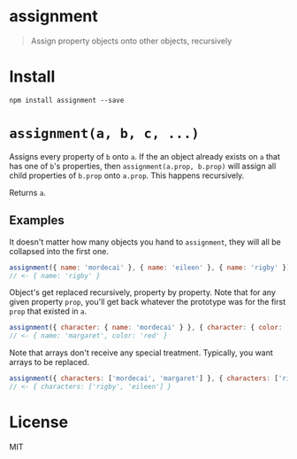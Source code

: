 # assignment

> Assign property objects onto other objects, recursively

# Install

```shell
npm install assignment --save
```

# `assignment(a, b, c, ...)`

Assigns every property of `b` onto `a`. If the an object already exists on `a` that has one of `b`'s properties, then `assignment(a.prop, b.prop)` will assign all child properties of `b.prop` onto `a.prop`. This happens recursively.

Returns `a`.

## Examples

It doesn't matter how many objects you hand to `assignment`, they will all be collapsed into the first one.

```js
assignment({ name: 'mordecai' }, { name: 'eileen' }, { name: 'rigby' });
// <- { name: 'rigby' }
```

Object's get replaced recursively, property by property. Note that for any given property `prop`, you'll get back whatever the prototype was for the first `prop` that existed in `a`.

```js
assignment({ character: { name: 'mordecai' } }, { character: { color: 'red' } }, { character: { name: 'margaret' } });
// <- { name: 'margaret', color: 'red' }
```

Note that arrays don't receive any special treatment. Typically, you want arrays to be replaced.

```js
assignment({ characters: ['mordecai', 'margaret'] }, { characters: ['rigby', 'eileen'] });
// <- { characters: ['rigby', 'eileen'] }
```

# License

MIT
